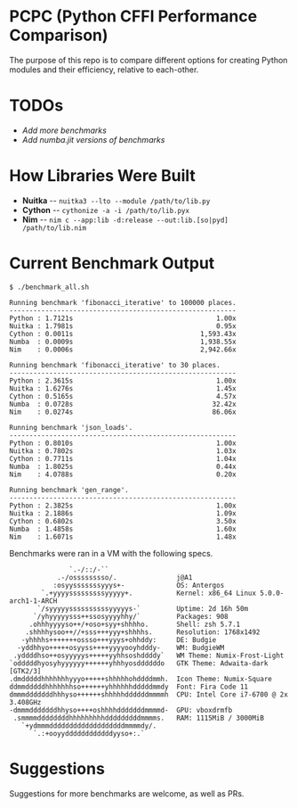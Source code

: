 # PCPC (Python CFFI Performance Comparison)

The purpose of this repo is to compare different options for creating Python modules and their efficiency, relative to each-other.

# TODOs
- *Add more benchmarks*
- *Add numba.jit versions of benchmarks*

# How Libraries Were Built
- **Nuitka** -- `nuitka3 --lto --module /path/to/lib.py`
- **Cython** -- `cythonize -a -i /path/to/lib.pyx`
- **Nim** -- `nim c --app:lib -d:release --out:lib.[so|pyd] /path/to/lib.nim`

# Current Benchmark Output
```console
$ ./benchmark_all.sh 

Running benchmark 'fibonacci_iterative' to 100000 places.
---------------------------------------------------------
Python : 1.7121s                                    1.00x
Nuitka : 1.7981s                                    0.95x
Cython : 0.0011s                                1,593.43x
Numba  : 0.0009s                                1,938.55x
Nim    : 0.0006s                                2,942.66x

Running benchmark 'fibonacci_iterative' to 30 places.
---------------------------------------------------------
Python : 2.3615s                                    1.00x
Nuitka : 1.6276s                                    1.45x
Cython : 0.5165s                                    4.57x
Numba  : 0.0728s                                   32.42x
Nim    : 0.0274s                                   86.06x

Running benchmark 'json_loads'.
---------------------------------------------------------
Python : 0.8010s                                    1.00x
Nuitka : 0.7802s                                    1.03x
Cython : 0.7711s                                    1.04x
Numba  : 1.8025s                                    0.44x
Nim    : 4.0788s                                    0.20x

Running benchmark 'gen_range'.
---------------------------------------------------------
Python : 2.3825s                                    1.00x
Nuitka : 2.1886s                                    1.09x
Cython : 0.6802s                                    3.50x
Numba  : 1.4858s                                    1.60x
Nim    : 1.6071s                                    1.48x
```

Benchmarks were ran in a VM with the following specs.
```
               `.-/::/-``                
            .-/osssssssso/.               j@A1
           :osyysssssssyyys+-             OS: Antergos 
        `.+yyyysssssssssyyyyy+.           Kernel: x86_64 Linux 5.0.0-arch1-1-ARCH
       `/syyyyyssssssssssyyyyys-`         Uptime: 2d 16h 50m
      `/yhyyyyysss++ssosyyyyhhy/`         Packages: 908
     .ohhhyyyyso++/+oso+syy+shhhho.       Shell: zsh 5.7.1
    .shhhhysoo++//+sss+++yyy+shhhhs.      Resolution: 1768x1492
   -yhhhhs+++++++ossso+++yyys+ohhddy:     DE: Budgie
  -yddhhyo+++++osyyss++++yyyyooyhdddy-    WM: BudgieWM
 .yddddhso++osyyyyys+++++yyhhsoshddddy`   WM Theme: Numix-Frost-Light
`odddddhyosyhyyyyyy++++++yhhhyosddddddo   GTK Theme: Adwaita-dark [GTK2/3]
.dmdddddhhhhhhhyyyo+++++shhhhhohddddmmh.  Icon Theme: Numix-Square
ddmmdddddhhhhhhhso++++++yhhhhhhdddddmmdy  Font: Fira Code 11
dmmmdddddddhhhyso++++++shhhhhddddddmmmmh  CPU: Intel Core i7-6700 @ 2x 3.408GHz
-dmmmdddddddhhyso++++oshhhhdddddddmmmmd-  GPU: vboxdrmfb
 .smmmmddddddddhhhhhhhhhdddddddddmmmms.   RAM: 1115MiB / 3000MiB
   `+ydmmmdddddddddddddddddddmmmmdy/.    
      `.:+ooyyddddddddddddyyso+:.`       

```

# Suggestions
Suggestions for more benchmarks are welcome, as well as PRs.